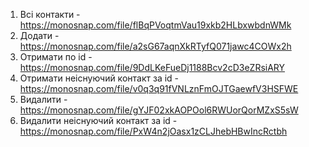 1. Всі контакти - https://monosnap.com/file/flBqPVoqtmVau19xkb2HLbxwbdnWMk
2. Додати - https://monosnap.com/file/a2sG67aqnXkRTyfQ071jawc4COWx2h
3. Отримати по id - https://monosnap.com/file/9DdLKeFueDj1188Bcv2cD3eZRsiARY
4. Отримати неіснуючий контакт за id - https://monosnap.com/file/v0q3q91fVNLznFmOJTGaewfV3HSFWE
5. Видалити - https://monosnap.com/file/gYJF02xkAOPOol6RWUorQorMZxS5sW
6. Видалити неіснуючий контакт за id - https://monosnap.com/file/PxW4n2jOasx1zCLJhebHBwIncRctbh
